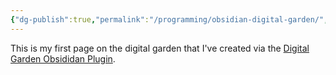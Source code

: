```yaml
---
{"dg-publish":true,"permalink":"/programming/obsidian-digital-garden/","dgPassFrontmatter":true}
---
```



This is my first page on the digital garden that I've created via the [Digital Garden Obsididan Plugin](https://github.com/oleeskild/Obsidian-Digital-Garden).

